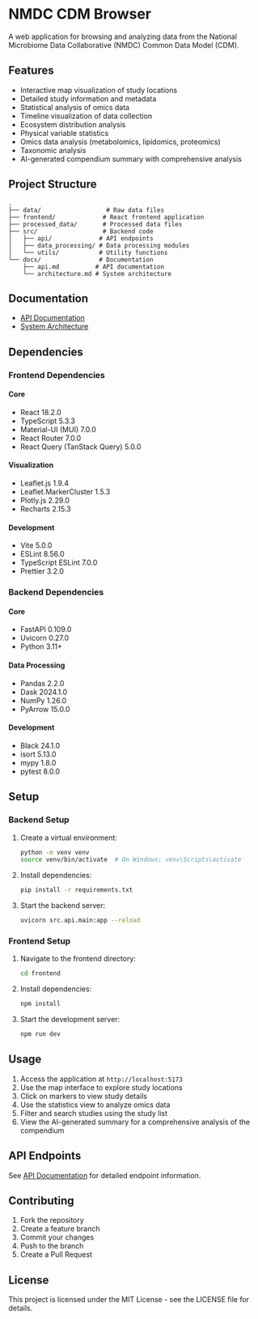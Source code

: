# NMDC CDM Browser

A web application for browsing and analyzing data from the National Microbiome Data Collaborative (NMDC) Common Data Model (CDM).

## Features

- Interactive map visualization of study locations
- Detailed study information and metadata
- Statistical analysis of omics data
- Timeline visualization of data collection
- Ecosystem distribution analysis
- Physical variable statistics
- Omics data analysis (metabolomics, lipidomics, proteomics)
- Taxonomic analysis
- AI-generated compendium summary with comprehensive analysis

## Project Structure

```
.
├── data/                  # Raw data files
├── frontend/             # React frontend application
├── processed_data/       # Processed data files
├── src/                  # Backend code
│   ├── api/             # API endpoints
│   ├── data_processing/ # Data processing modules
│   └── utils/           # Utility functions
└── docs/                # Documentation
    ├── api.md          # API documentation
    └── architecture.md # System architecture
```

## Documentation

- [API Documentation](docs/api.md)
- [System Architecture](docs/architecture.md)

## Dependencies

### Frontend Dependencies

#### Core
- React 18.2.0
- TypeScript 5.3.3
- Material-UI (MUI) 7.0.0
- React Router 7.0.0
- React Query (TanStack Query) 5.0.0

#### Visualization
- Leaflet.js 1.9.4
- Leaflet.MarkerCluster 1.5.3
- Plotly.js 2.29.0
- Recharts 2.15.3

#### Development
- Vite 5.0.0
- ESLint 8.56.0
- TypeScript ESLint 7.0.0
- Prettier 3.2.0

### Backend Dependencies

#### Core
- FastAPI 0.109.0
- Uvicorn 0.27.0
- Python 3.11+

#### Data Processing
- Pandas 2.2.0
- Dask 2024.1.0
- NumPy 1.26.0
- PyArrow 15.0.0

#### Development
- Black 24.1.0
- isort 5.13.0
- mypy 1.8.0
- pytest 8.0.0

## Setup

### Backend Setup

1. Create a virtual environment:
   ```bash
   python -m venv venv
   source venv/bin/activate  # On Windows: venv\Scripts\activate
   ```

2. Install dependencies:
   ```bash
   pip install -r requirements.txt
   ```

3. Start the backend server:
   ```bash
   uvicorn src.api.main:app --reload
   ```

### Frontend Setup

1. Navigate to the frontend directory:
   ```bash
   cd frontend
   ```

2. Install dependencies:
   ```bash
   npm install
   ```

3. Start the development server:
   ```bash
   npm run dev
   ```

## Usage

1. Access the application at `http://localhost:5173`
2. Use the map interface to explore study locations
3. Click on markers to view study details
4. Use the statistics view to analyze omics data
5. Filter and search studies using the study list
6. View the AI-generated summary for a comprehensive analysis of the compendium

## API Endpoints

See [API Documentation](docs/api.md) for detailed endpoint information.

## Contributing

1. Fork the repository
2. Create a feature branch
3. Commit your changes
4. Push to the branch
5. Create a Pull Request

## License

This project is licensed under the MIT License - see the LICENSE file for details. 